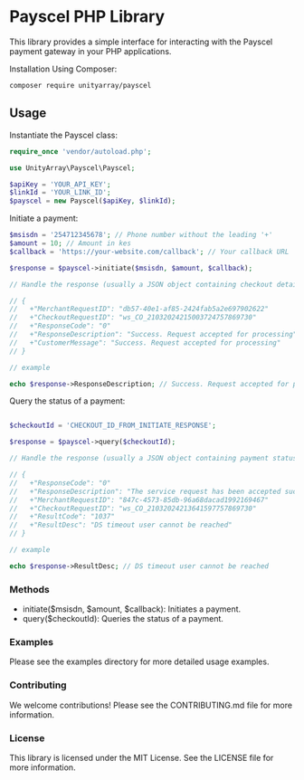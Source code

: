 # Payscel PHP Library

This library provides a simple interface for interacting with the Payscel payment gateway in your PHP applications.

Installation
Using Composer:

```
composer require unityarray/payscel
```
## Usage
Instantiate the Payscel class:
```php
require_once 'vendor/autoload.php';

use UnityArray\Payscel\Payscel;

$apiKey = 'YOUR_API_KEY';
$linkId = 'YOUR_LINK_ID';
$payscel = new Payscel($apiKey, $linkId);

```

Initiate a payment:

```php
$msisdn = '254712345678'; // Phone number without the leading '+'
$amount = 10; // Amount in kes
$callback = 'https://your-website.com/callback'; // Your callback URL

$response = $payscel->initiate($msisdn, $amount, $callback);

// Handle the response (usually a JSON object containing checkout details)

// {
//   +"MerchantRequestID": "db57-40e1-af85-2424fab5a2e697902622"
//   +"CheckoutRequestID": "ws_CO_21032024215003724757869730"
//   +"ResponseCode": "0"
//   +"ResponseDescription": "Success. Request accepted for processing"
//   +"CustomerMessage": "Success. Request accepted for processing"
// }

// example 

echo $response->ResponseDescription; // Success. Request accepted for processing

```

Query the status of a payment:

```php

$checkoutId = 'CHECKOUT_ID_FROM_INITIATE_RESPONSE';

$response = $payscel->query($checkoutId);

// Handle the response (usually a JSON object containing payment status)

// {
//   +"ResponseCode": "0"
//   +"ResponseDescription": "The service request has been accepted successsfully"
//   +"MerchantRequestID": "847c-4573-85db-96a68dacad1992169467"
//   +"CheckoutRequestID": "ws_CO_21032024213641597757869730"
//   +"ResultCode": "1037"
//   +"ResultDesc": "DS timeout user cannot be reached"
// }

// example

echo $response->ResultDesc; // DS timeout user cannot be reached


```
### Methods
- initiate($msisdn, $amount, $callback): Initiates a payment.
- query($checkoutId): Queries the status of a payment.

### Examples
Please see the examples directory for more detailed usage examples.

### Contributing
We welcome contributions! Please see the CONTRIBUTING.md file for more information.

### License
This library is licensed under the MIT License. See the LICENSE file for more information.